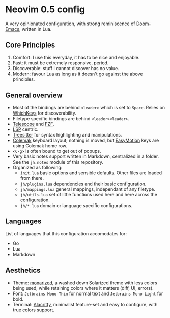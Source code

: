 # Neovim 0.5 config

A very opinionated configuration, with strong reminiscence of [Doom-Emacs](https://github.com/hlissner/doom-emacs), written in Lua.

## Core Principles

1. Comfort: I use this everyday, it has to be nice and enjoyable.
2. Fast: it must be extremely responsive, period.
3. Discoverable: stuff I cannot discover has no value.
4. Modern: favour Lua as long as it doesn't go against the above principles.

## General overview

- Most of the bindings are behind `<leader>` which is set to `Space`. Relies on [WhichKeys](https://github.com/folke/which-key.nvim) for discoverability.
- Filetype specific bindings are behind `<leader><leader>`.
- [Telescope](https://github.com/nvim-telescope/telescope.nvim) and [FZF](https://github.com/junegunn/fzf.vim).
- [LSP](https://microsoft.github.io/language-server-protocol/) centric.
- [Treesitter](https://github.com/tree-sitter/tree-sitter) for syntax highlighting and manipulations.
- [Colemak](https://colemak.com) keyboard layout; nothing is moved, but [EasyMotion](https://github.com/easymotion/vim-easymotion) keys are using Colemak home row.
- `<C-g>` is often bound to get out of popups.
- Very basic notes support written in Markdown, centralized in a folder. See the `jh.notes` module of this repository.
- Organized as following:
  - `init.lua` basic options and sensible defaults. Other files are loaded from there.
  - `jh/plugins.lua` dependencies and their basic configuration.
  - `jh/mappings.lua` general mappings, independant of any filetype.
  - `jh/utils.lua` set of little functions used here and here across the configuration.
  - `jh/*.lua` domain or language specific configurations.

## Languages

List of languages that this configuration accomodates for:

- Go
- Lua
- Markdown 

## Aesthetics

- Theme: [monarized](https://github.com/jhchabran/monarized), a washed down Solarized theme with less colors being used, while retaining colors where it matters (diff, UI, errors).
- Font: `Jetbrains Mono Thin` for normal text and `Jetbrains Mono Light` for bold.
- Terminal: [Alacritty](https://github.com/alacritty/alacritty), minimalist feature-set and easy to configure, with true colors support.

